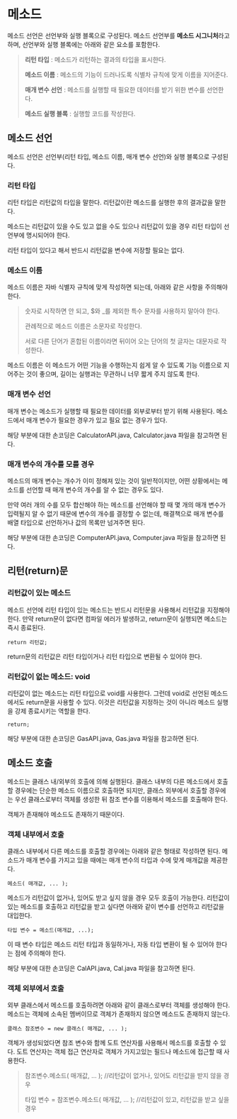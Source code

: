 # 메소드
메소드 선언은 선언부와 실행 블록으로 구성된다. 메소드 선언부를 **메소드 시그니처**라고 하며, 선언부와 실행 블록에는 아래와 같은 요소를 포함한다.

> **리턴 타입** : 메소드가 리턴하는 결과의 타입을 표시한다.
>
> **메소드 이름** : 메소드의 기능이 드러나도록 식별차 규칙에 맞게 이름을 지어준다.
>
> **매개 변수 선언** : 메소드를 실행할 때 필요한 데이터를 받기 위한 변수를 선언한다.
>
> **메소드 실행 블록** : 실행할 코드를 작성한다.

## 메소드 선언

메소드 선언은 선언부(리턴 타입, 메소드 이름, 매개 변수 선언)와 실행 블록으로 구성된다.

### 리턴 타입

리턴 타입은 리턴값의 타입을 말한다. 리턴값이란 메소드를 실행한 후의 결과값을 말한다.

메소드는 리턴값이 있을 수도 있고 없을 수도 있으나 리턴값이 있을 경우 리턴 타입이 선언부에 명시되어야 한다.

리턴 타입이 있다고 해서 반드시 리턴값을 변수에 저장할 필요는 없다.

### 메소드 이름

메소드 이름은 자바 식별자 규칙에 맞게 작성하면 되는데, 아래와 같은 사항을 주의해야 한다.

> 숫자로 시작하면 안 되고, $와 _를 제외한 특수 문자를 사용하지 말아야 한다.
>
> 관례적으로 메소드 이름은 소문자로 작성한다.
>
> 서로 다른 단어가 혼합된 이름이라면 뒤이어 오는 단어의 첫 글자는 대문자로 작성한다.

메소드 이름은 이 메소드가 어떤 기능을 수행하는지 쉽게 알 수 있도록 기능 이름으로 지어주는 것이 좋으며, 길이는 실행과는 무관하니 너무 짧게 주지 않도록 한다.

### 매개 변수 선언
매개 변수는 메소드가 실행할 때 필요한 데이터를 외부로부터 받기 위해 사용된다. 메소드에서 매개 변수가 필요한 경우가 있고 필요 없는 경우가 있다.

해당 부분에 대한 손코딩은 CalculatorAPI.java, Calculator.java 파일을 참고하면 된다.

### 매개 변수의 개수를 모를 경우
메소드의 매개 변수는 개수가 이미 정해져 있는 것이 일반적이지만, 어떤 상황에서는 메소드를 선언할 때 매개 변수의 개수를 알 수 없는 경우도 있다.

만약 여러 개의 수를 모두 합산해야 하는 메소드를 선언해야 할 때 몇 개의 매개 변수가 입력될지 알 수 없기 때문에 변수의 개수를 결정할 수 없는데, 해결책으로 매개 변수를 배열 타입으로 선언하거나 값의 목록만 넘겨주면 된다.

해당 부분에 대한 손코딩은 ComputerAPI.java, Computer.java 파일을 참고하면 된다.

## 리턴(return)문
### 리턴값이 있는 메소드
메소드 선언에 리턴 타입이 있는 메소드는 반드시 리턴문을 사용해서 리턴값을 지정해야 한다. 만약 return문이 없다면 컴파일 에러가 발생하고, return문이 실행되면 메소드는 즉시 종료된다.

```return 리턴값;```

return문의 리턴값은 리턴 타입이거나 리턴 타입으로 변환될 수 있어야 한다.

### 리턴값이 없는 메소드: void
리턴값이 없는 메소드는 리턴 타입으로 void를 사용한다. 그런데 void로 선언된 메소드에서도 return문을 사용할 수 있다. 이것은 리턴값을 지정하는 것이 아니라 메소드 실행을 강제 종료시키는 역할을 한다.

```return;```

해당 부분에 대한 손코딩은 GasAPI.java, Gas.java 파일을 참고하면 된다.

## 메소드 호출
메소드는 클래스 내/외부의 호출에 의해 실행된다. 클래스 내부의 다른 메소드에서 호출할 경우에는 단순한 메소드 이름으로 호출하면 되지만, 클래스 외부에서 호출할 경우에는 우선 클래스로부터 객체를 생성한 뒤 참조 변수를 이용해서 메소드를 호출해야 한다.

객체가 존재해야 메소드도 존재하기 때문이다.

### 객체 내부에서 호출
클래스 내부에서 다른 메소드를 호출할 경우에는 아래와 같은 형태로 작성하면 된다. 메소드가 매개 변수를 가지고 있을 때에는 매개 변수의 타입과 수에 맞게 매개값을 제공한다.

```메소드( 매개값, ... );```

메소드가 리턴값이 없거나, 있어도 받고 싶지 않을 경우 모두 호출이 가능한다. 리턴값이 있는 메소드를 호출하고 리턴값을 받고 싶다면 아래와 같이 변수를 선언하고 리턴값을 대입한다.

```타입 변수 = 메소드(매개값, ...);```

이 때 변수 타입은 메소드 리턴 타입과 동일하거나, 자동 타입 변환이 될 수 있어야 한다는 점에 주의해야 한다.

해당 부분에 대한 손코딩은 CalAPI.java, Cal.java 파일을 참고하면 된다.

### 객체 외부에서 호출
외부 클래스에서 메소드를 호출하려면 아래와 같이 클래스로부터 객체를 생성해야 한다. 메소드는 객체에 소속된 멤버이므로 객체가 존재하지 않으면 메소드도 존재하지 않는다.

```클래스 참조변수 = new 클래스( 매개값, ... );```

객체가 생성되었다면 참조 변수와 함께 도트 연산자를 사용해서 메소드를 호출할 수 있다. 도트 연산자는 객체 접근 연산자로 객체가 가지고있는 필드나 메소드에 접근할 때 사용한다.

> 참조변수.메소드( 매개값, ... ); //리턴값이 없거나, 있어도 리턴값을 받지 않을 경우
>
> 타입 변수 = 참조변수.메소드( 매개값, ... ); //리턴값이 있고, 리턴값을 받고 싶을 경우


